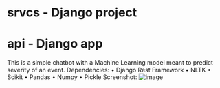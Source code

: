 # srvcs - Django project
# api - Django app
This is a simple chatbot with a Machine Learning model meant to predict severity of an event.
Dependencies:
•	Django Rest Framework
•	NLTK
•	Scikit
•	Pandas
•	Numpy
•	Pickle
Screenshot:
![image](https://user-images.githubusercontent.com/42583789/114301381-28a32900-9ae2-11eb-9a03-8a19e45451c8.png)
